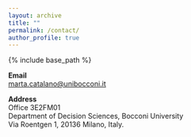 ```yaml
---
layout: archive
title: ""
permalink: /contact/
author_profile: true
---
```


{% include base_path %}

**Email**  
marta.catalano@unibocconi.it 

**Address**  
Office 3E2FM01   
Department of Decision Sciences, Bocconi University  
Via Roentgen 1, 20136 Milano, Italy.

